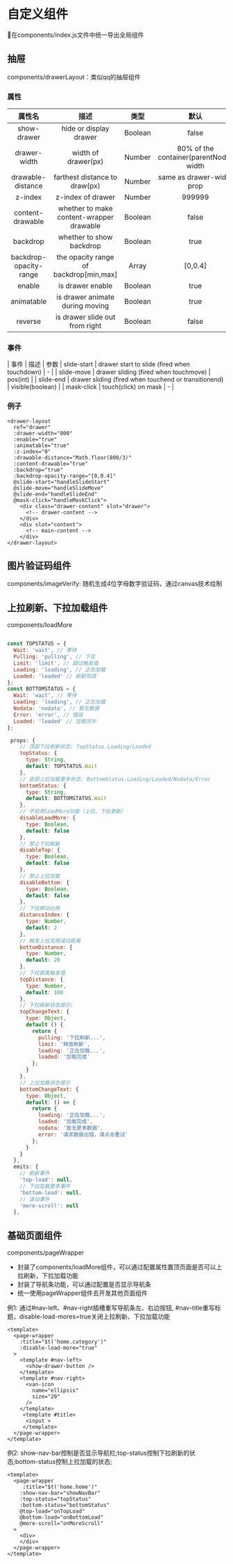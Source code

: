 # 自定义组件

在components/index.js文件中统一导出全局组件

## 抽屉

components/drawerLayout：类似qq的抽屉组件

### 属性

|  属性名 | 描述 | 类型 | 默认
| :----:| :----: | :----: | :----: |
| show-drawer | hide or display drawer | Boolean | false |
| drawer-width | width of drawer(px) | Number | 80% of the container(parentNode) width |
| drawable-distance | farthest distance to draw(px) | Number | same as drawer-width prop |
| z-index | z-index of drawer | Number | 999999 |
| content-drawable | whether to make content-wrapper drawable | Boolean | false |
| backdrop | whether to show backdrop | Boolean | true |
| backdrop-opacity-range | the opacity range of backdrop[min,max] | Array | [0,0.4] |
| enable | is drawer enable | Boolean | true |
| animatable | is drawer animate during moving | Boolean | true |
| reverse | is drawer slide out from right | Boolean | false |

### 事件

|  事件 | 描述 | 参数
| slide-start | drawer start to slide (fired when touchdown) | -  |
| slide-move | drawer sliding (fired when touchmove) | pos(int) |
| slide-end | drawer sliding (fired when touchend or transitionend) | visible(boolean) |
| mask-click | touch(click) on mask | - |

### 例子

```vue
<drawer-layout
  ref="drawer"
  :drawer-width="800"
  :enable="true"
  :animatable="true"
  :z-index="0"
  :drawable-distance="Math.floor(800/3)"
  :content-drawable="true"
  :backdrop="true"
  :backdrop-opacity-range="[0,0.4]"
  @slide-start="handleSlideStart"
  @slide-move="handleSlideMove"
  @slide-end="handleSlideEnd"
  @mask-click="handleMaskClick">
    <div class="drawer-content" slot="drawer">
      <!-- drawer-content -->
    </div>
    <div slot="content">
      <!-- main-content -->
    </div>
</drawer-layout>

```

## 图片验证码组件

components/imageVerify: 随机生成4位字母数字验证码，通过canvas技术绘制

## 上拉刷新、下拉加载组件

components/loadMore

```js

const TOPSTATUS = {
  Wait: 'wait', // 等待
  Pulling: 'pulling', // 下拉
  Limit: 'limit', // 超过触发值
  Loading: 'loading', // 正在加载
  Loaded: 'loaded' // 刷新完成
};
const BOTTOMSTATUS = {
  Wait: 'wait', // 等待
  Loading: 'loading', // 正在加载
  Nodata: 'nodata', // 暂无数据
  Error: 'error', // 错误
  Loaded: 'loaded' // 加载完毕
};

 props: {
    // 顶部下拉刷新状态: TopStatus.Loading/Loaded
    topStatus: {
      type: String,
      default: TOPSTATUS.Wait
    },
    // 底部上拉加载更多状态: BottomStatus.Loading/Loaded/Nodata/Error
    bottomStatus: {
      type: String,
      default: BOTTOMSTATUS.Wait
    },
    // 不启用loadMore功能（上拉、下拉更新）
    disableLoadMore: {
      type: Boolean,
      default: false
    },
    // 禁止下拉刷新
    disableTop: {
      type: Boolean,
      default: false
    },
    // 禁止上拉加载
    disableBottom: {
      type: Boolean,
      default: false
    },
    // 下拉移动比例
    distanceIndex: {
      type: Number,
      default: 2
    },
    // 触发上拉无限滚动距离
    bottomDistance: {
      type: Number,
      default: 20
    },
    // 下拉距离触发值
    topDistance: {
      type: Number,
      default: 100
    },
    // 下拉刷新状态提示:
    topChangeText: {
      type: Object,
      default () {
        return {
          pulling: '下拉刷新...',
          limit: '释放刷新',
          loading: '正在加载...',
          loaded: '加载完成'
        };
      }
    },
    // 上拉加载状态提示
    bottomChangeText: {
      type: Object,
      default: () => {
        return {
          loading: '正在加载...',
          loaded: '加载完成',
          nodata: '暂无更多数据',
          error: '请求数据出错，请点击重试'
        };
      }
    }
  },
  emits: {
    // 刷新事件
    'top-load': null,
    // 下拉加载更多事件
    'bottom-load': null,
    // 滚动事件
    'more-scroll': null
  },

```

## 基础页面组件

components/pageWrapper

- 封装了components/loadMore组件，可以通过配置属性置顶页面是否可以上拉刷新，下拉加载功能
- 封装了导航条功能，可以通过配置是否显示导航条
- 统一使用pageWrapper组件去开发其他页面组件

例1: 通过#nav-left、#nav-right插槽重写导航条左、右边按钮, #nav-title重写标题，disable-load-mores=true关闭上拉刷新、下拉加载功能

``` vue
<template>
  <page-wrapper
    :title="$t('home.category')"
    :disable-load-more="true"
  >
    <template #nav-left>
      <show-drawer-button />
    </template>
    <template #nav-right>
      <van-icon
        name="ellipsis"
        size="20"
      />
    </template>
     <template #title>
      <input >
     </template>
  </page-wrapper>
</template>
```

例2: show-nav-bar控制是否显示导航栏;top-status控制下拉刷新的状态;bottom-status控制上拉加载的状态;

``` vue
<template>
  <page-wrapper
     :title="$t('home.home')"
    :show-nav-bar="showNavBar"
    :top-status="topStatus"
    :bottom-status="bottomStatus"
    @top-load="onTopLoad"  
    @bottom-load="onBottomLoad"
    @more-scroll="onMoreScroll"
  >
    <div>
    </div>
  </page-wrapper>
</template>
```
